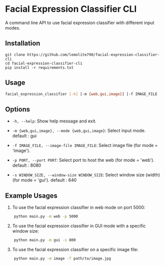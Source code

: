 # Facial Expression Classifier CLI

A command line API to use facial expression classifier with different input modes.

## Installation

    git clone https://github.com/lemolite790/facial-expression-classifier-cli
    cd facial-expression-classifier-cli
    pip install -r requirements.txt


## Usage
```bash
facial_expression_classifier [-h] [-m {web,gui,image}] [-f IMAGE_FILE | -p PORT | -s WINDOW_SIZE]
```

## Options

- `-h, --help`: Show help message and exit.

- `-m {web,gui,image}, --mode {web,gui,image}`: Select input mode. default : gui

- `-f IMAGE_FILE, --image-file IMAGE_FILE`: Select image file (for mode = 'image').

- `-p PORT, --port PORT`: Select port to host the web (for mode = 'web'). default : 8080

- `-s WINDOW_SIZE, --window-size WINDOW_SIZE`: Select window size (width) (for mode = 'gui'). default : 640

## Example Usages

1. To use the facial expression classifier in web mode on port 5000: 
```bash    
    python main.py -m web -p 5000
```

2. To use the facial expression classifier in GUI mode with a specific window size: 
```bash    
    python main.py -m gui -s 800
```

3. To use the facial expression classifier on a specific image file: 
```bash    
    python main.py -m image -f path/to/image.jpg
```
